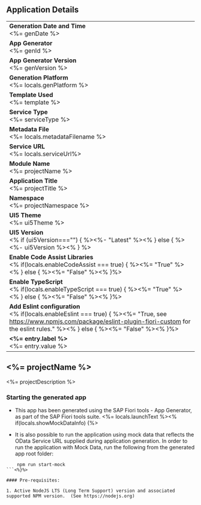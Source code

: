 ## Application Details
|               |
| ------------- |
|**Generation Date and Time**<br><%= genDate %>|
|**App Generator**<br><%= genId %>|
|**App Generator Version**<br><%= genVersion %>|
|**Generation Platform**<br><%= locals.genPlatform %>|
|**Template Used**<br><%= template %>|
|**Service Type**<br><%= serviceType %>|<% if(locals.metadataFilename) { %>
|**Metadata File**<br><%= locals.metadataFilename %>|<% } else { %>
|**Service URL**<br><%= locals.serviceUrl%>|<%}%>
|**Module Name**<br><%= projectName %>|
|**Application Title**<br><%= projectTitle %>|
|**Namespace**<br><%= projectNamespace %>|
|**UI5 Theme**<br><%= ui5Theme %>|
|**UI5 Version**<br><% if (ui5Version==="") { %><%- "Latest" %><% } else { %><%- ui5Version %><% } %>|
|**Enable Code Assist Libraries**<br><% if(locals.enableCodeAssist === true) { %><%= "True" %><% } else { %><%= "False" %><% }%>|
|**Enable TypeScript**<br><% if(locals.enableTypeScript === true) { %><%= "True" %><% } else { %><%= "False" %><% }%>|
|**Add Eslint configuration**<br><% if(locals.enableEslint === true) { %><%= "True, see https://www.npmjs.com/package/eslint-plugin-fiori-custom for the eslint rules." %><% } else { %><%= "False" %><% }%>|<% if (locals.additionalEntries) locals.additionalEntries.forEach(entry => { %>
|**<%= entry.label %>**<br><%= entry.value %>|<%})%>

## <%= projectName %>

<%= projectDescription %>

### Starting the generated app

-   This app has been generated using the SAP Fiori tools - App Generator, as part of the SAP Fiori tools suite.  <%= locals.launchText %><% if(locals.showMockDataInfo) {%>

- It is also possible to run the application using mock data that reflects the OData Service URL supplied during application generation.  In order to run the application with Mock Data, run the following from the generated app root folder:

```
    npm run start-mock
```<%}%>

#### Pre-requisites:

1. Active NodeJS LTS (Long Term Support) version and associated supported NPM version.  (See https://nodejs.org)


